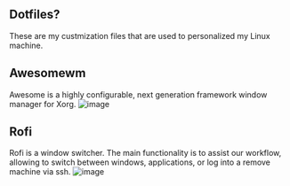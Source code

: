 
## Dotfiles?
These are my custmization files that are used to personalized my Linux machine. 

## Awesomewm
Awesome is a highly configurable, next generation framework window manager for Xorg.
![image](https://user-images.githubusercontent.com/70421906/186039379-85a0b314-76af-48a0-9906-6fe899301e97.png)

## Rofi
Rofi is a window switcher. The main functionality is to assist our workflow, allowing to switch between windows, applications, or log into a remove machine via ssh.
![image](https://user-images.githubusercontent.com/70421906/186040006-4dbad973-d8e3-4678-9eba-e887a10deaae.png)

